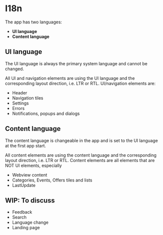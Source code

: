 # I18n

The app has two languages:
* **UI language**
* **Content language**

## UI language

The UI language is always the primary system language and cannot be changed.

All UI and navigation elements are using the UI language and the corresponding layout direction, i.e. LTR or RTL.
UI/navigation elements are:
* Header
* Navigation tiles
* Settings
* Errors
* Notifications, popups and dialogs

## Content language

The content language is changeable in the app and is set to the UI language at the first app start.

All content elements are using the content language and the corresponding layout direction, i.e. LTR or RTL.
Content elements are all elements that are NOT UI elements, especially
* Webview content
* Categories, Events, Offers tiles and lists
* LastUpdate

## WIP: To discuss

* Feedback
* Search
* Language change
* Landing page
